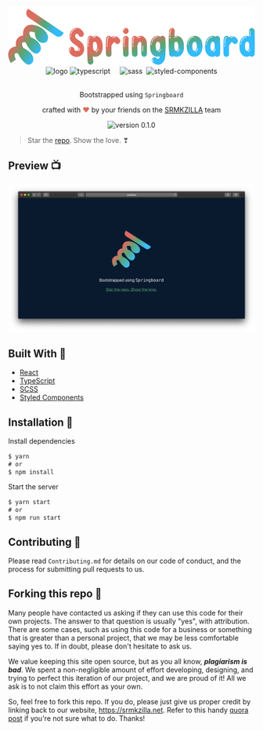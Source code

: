 <div align="center">
  <img alt="logo" src="docs/logo.svg" height="120" />
</div>

<div align="center">
  <img alt="logo" src="https://upload.wikimedia.org/wikipedia/commons/a/a7/React-icon.svg" height="60" />
  <img style="margin-right: 16px;" alt="typescript" src="https://upload.wikimedia.org/wikipedia/commons/4/4c/Typescript_logo_2020.svg" height="60" />
  <img style="margin-right: 4px;" alt="sass" src="https://upload.wikimedia.org/wikipedia/commons/9/96/Sass_Logo_Color.svg" height="60" />
  <img alt="styled-components" src="https://avatars2.githubusercontent.com/u/20658825?s=200&v=4" height="60" />
</div>

<br>
<p align="center">
Bootstrapped using <code>Springboard</code>
</p>
<p align="center">
crafted with <span style="color: #DE6C5E;">&hearts;</span> by your friends on the <a href="https://srmkzilla.net">SRMKZILLA</a> team
</p>
<p align="center">
    <img src="https://img.shields.io/badge/version-0.1.0-orange" alt="version 0.1.0"/>
</p>

> Star the [repo](https://github.com/srm-kzilla/springboard). Show the love. ❣

## Preview 📺

<div align="center">
  <img alt="Screenshot" src="docs/cover.png" />
</div>

## Built With 🚀

- [React](https://reactjs.org/)
- [TypeScript](https://www.typescriptlang.org/)
- [SCSS](https://sass-lang.com/)
- [Styled Components](https://www.styled-components.com/)

## Installation 🔧

Install dependencies

```
$ yarn
# or
$ npm install
```

Start the server

```
$ yarn start
# or
$ npm run start
```

## Contributing 🤝

Please read `Contributing.md` for details on our code of conduct, and the process for submitting pull requests to us.

## Forking this repo 🚨

Many people have contacted us asking if they can use this code for their own projects. The answer to that question is usually "yes", with attribution. There are some cases, such as using this code for a business or something that is greater than a personal project, that we may be less comfortable saying yes to. If in doubt, please don't hesitate to ask us.

We value keeping this site open source, but as you all know, _**plagiarism is bad**_. We spent a non-negligible amount of effort developing, designing, and trying to perfect this iteration of our project, and we are proud of it! All we ask is to not claim this effort as your own.

So, feel free to fork this repo. If you do, please just give us proper credit by linking back to our website, https://srmkzilla.net. Refer to this handy [quora post](https://www.quora.com/Is-it-bad-to-copy-other-peoples-code) if you're not sure what to do. Thanks!
